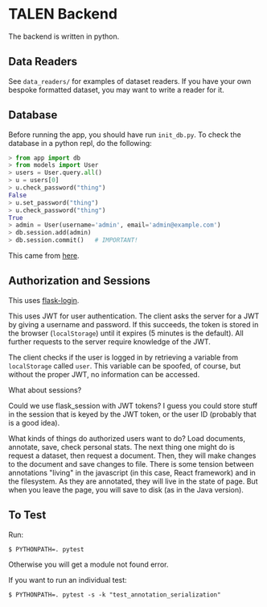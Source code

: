 # TALEN Backend

The backend is written in python.

## Data Readers

See `data_readers/` for examples of dataset readers. If you have your own bespoke formatted dataset, you may want to write a reader for it.

## Database

Before running the app, you should have run `init_db.py`. To check the database in a python repl, do the following:

```python
> from app import db
> from models import User
> users = User.query.all()
> u = users[0]
> u.check_password("thing")
False
> u.set_password("thing")
> u.check_password("thing")
True
> admin = User(username='admin', email='admin@example.com')
> db.session.add(admin)
> db.session.commit()   # IMPORTANT!
```

This came from [here](https://flask-sqlalchemy.palletsprojects.com/en/2.x/quickstart/#a-minimal-application).

## Authorization and Sessions

This uses [flask-login](https://flask-login.readthedocs.io/en/latest/).

This uses JWT for user authentication. The client asks the server for a JWT by giving a username and password. If this succeeds, the token is stored in the browser (`localStorage`) until it expires (5 minutes is the default). All further requests to the server require knowledge of the JWT.

The client checks if the user is logged in by retrieving a variable from `localStorage` called `user`. This variable can be spoofed, of course, but without the proper JWT, no information can be accessed.

What about sessions?

Could we use flask_session with JWT tokens? I guess you could store stuff in the session that is keyed by the JWT token, or the user ID (probably that is a good idea).

What kinds of things do authorized users want to do? Load documents, annotate, save, check personal stats. The next thing one might do is request a dataset, then request a document. Then, they will make changes to the document and save changes to file. There is some tension between annotations "living" in the javascript (in this case, React framework) and in the filesystem. As they are annotated, they will live in the state of page. But when you leave the page, you will save to disk (as in the Java version).

## To Test

Run:
```
$ PYTHONPATH=. pytest
```

Otherwise you will get a module not found error.

If you want to run an individual test:
```
$ PYTHONPATH=. pytest -s -k "test_annotation_serialization"
```